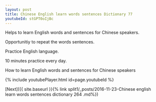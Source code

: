 ```yaml
---
layout: post
title: Chinese English learn words sentences Dictionary 77 
youtubeId: stGPT0oIjBc
---
```

 
 
Helps to learn English words and sentences for Chinese speakers.

Opportunitiy to repeat the words sentences. 

Practice English language. 
 
10 minutes practice every day. 
 
How to learn English words and sentences for Chinese speakers 
 
{% include youtubePlayer.html id=page.youtubeId %}
 
 
[Next]({{ site.baseurl }}{% link  split1/_posts/2016-11-23-Chinese english learn words sentences dictionary 264 .md%})
 
